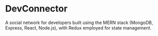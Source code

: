 # DevConnector
A social network for developers built using the MERN stack (MongoDB, Express, React, Node.js), with Redux employed for state management.
